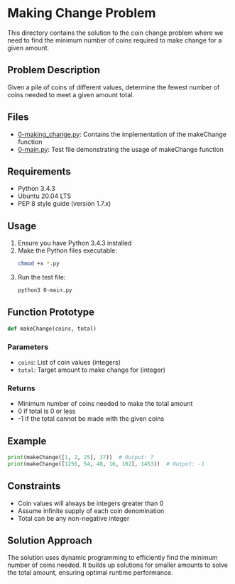 # Making Change Problem

This directory contains the solution to the coin change problem where we need to find the minimum number of coins required to make change for a given amount.

## Problem Description

Given a pile of coins of different values, determine the fewest number of coins needed to meet a given amount total.

## Files

- [0-making_change.py](0-making_change.py): Contains the implementation of the makeChange function
- [0-main.py](0-main.py): Test file demonstrating the usage of makeChange function

## Requirements

- Python 3.4.3
- Ubuntu 20.04 LTS
- PEP 8 style guide (version 1.7.x)

## Usage

1. Ensure you have Python 3.4.3 installed
2. Make the Python files executable:
   ```bash
   chmod +x *.py
   ```
3. Run the test file:
   ```bash
   python3 0-main.py
   ```

## Function Prototype

```python
def makeChange(coins, total)
```

### Parameters
- `coins`: List of coin values (integers)
- `total`: Target amount to make change for (integer)

### Returns
- Minimum number of coins needed to make the total amount
- 0 if total is 0 or less
- -1 if the total cannot be made with the given coins

## Example

```python
print(makeChange([1, 2, 25], 37))  # Output: 7
print(makeChange([1256, 54, 48, 16, 102], 1453))  # Output: -1
```

## Constraints

- Coin values will always be integers greater than 0
- Assume infinite supply of each coin denomination
- Total can be any non-negative integer

## Solution Approach

The solution uses dynamic programming to efficiently find the minimum number of coins needed. It builds up solutions for smaller amounts to solve the total amount, ensuring optimal runtime performance.
